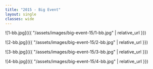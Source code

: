 ```yaml
---
title: "2015 - Big Event"
layout: single
classes: wide
---
```


![1-bb.jpg]({{ "/assets/images/big-event-15/1-bb.jpg" | relative_url }})

![2-bb.jpg]({{ "/assets/images/big-event-15/2-bb.jpg" | relative_url }})

![3-bb.jpg]({{ "/assets/images/big-event-15/3-bb.jpg" | relative_url }})

![4-bb.jpg]({{ "/assets/images/big-event-15/4-bb.jpg" | relative_url }})
